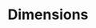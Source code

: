 ---
bigquery: https://console.cloud.google.com/bigquery?p=covid-19-dimensions-ai&page=table&d=data&t=publications
contributors: Digital Science, https://www.digital-science.com/
cost: Free for personal, non-commercial use.
description: Dimensions contains more than 100 million publications, ranging from
  articles published in scholarly journals, books and book chapters, to preprints
  and conference proceedings. All publications are contextualized with linked data
  sets, funding, publications, patents, clinical trials, and policy documents. You
  can also view associated categories, funders, institutions, and researcher profiles.
documentation: https://docs.dimensions.ai/bigquery/index.html
last_edit: 04/07/2022, 22:59:58
location: https://www.dimensions.ai/products/free/
maintained_by: Digital Science, https://www.digital-science.com/
schema_fields:
- category_sdg
- funding_jpy
- funding_gbp
- reference_ids
- application_number
- current_assignee_countries
- date_online
- funder_org_cities
- publication_ids
- ipcr
- organisation_details
- acknowledgements
- labels
- title
- phase
- parent_id
- clinical_trial_ids
- isbn
- wikipedia_url
- funding_aud
- cpc
- date_modified
- pmcid
- license
- current_assignee
- expiration_date
- conditions
- category_hra
- funding_amount
- date_inserted
- category_hrcs_hc
- legal_events
- altmetrics
- funding_usd
- priority_year
- repository_id
- pmid
- funder_countries
- start_year
- funder_org
- registry
- categories
- original_assignee
- authors
- original_abstract
- funding_chf
- research_orgs
- foa_number
- book_series_title
- doi
- current_assignee_orgs
- filing_status
- journal
- assignee_orgs
- funder_org_acronyms
- funding_currency
- volume
- supporting_grant_ids
- year
- research_org_cities
- repository_name
- family_id
- links
- original_assignee_countries
- issue
- name
- conference
- grant_number
- metrics
- external_ids
- language
- legal_status
- granted_year
- expiration_year
- open_access_categories
- research_org_state_names
- kind
- eisbn
- jurisdiction
- source_id
- publication_date
- filing_date
- proceedings_title
- filing_year
- funder_orgs
- funding_nzd
- associated_grant_ids
- book_title
- publisher
- gender
- date_imported_gbq
- category_icrp_ct
- mesh_headings
- editors
- category_for
- description
- funder_org_countries
- original_assignee_orgs
- inventor_names
- patent_ids
- researcher_ids
- concepts
- funding_cny
- research_org_countries
- priority_date
- category_hrcs_rac
- relationships
- granted_date
- resulting_publication_doi
- category_icrp_cso
- funding_details
- created_date
- id
- end_year
- embargo_date
- family_members_ids
- citations
- associated_publication_arxiv_id
- category_bra
- interventions
- acronyms
- funder_org_state_codes
- pages
- citation_string
- mesh_terms
- research_org_state_codes
- associated_publication_pmid
- research_org_country_names
- linkout
- family_count
- end_date
- associated_publication_doi
- repository_url
- type
- research_org_city_names
- funding_eur
- assignee_countries
- email_address
- citations_count
- types
- established
- address
- open_access_categories_v2
- date_normal
- funding_cad
- date_print
- start_date
- associated_publication_id
- publication_year
- active_years
- original_title
- category_uoa
- aliases
- abstract
- cited_by_ids
- acronym
- category_rcdc
- subtitles
- brief_title
- status
- resulting_publication_ids
- arxiv_id
- journal_lists
- investigators
- date
shortname: dimensions
tags:
- scholarly literature
- patents
- funding
- clinical trials
- academic profiles
terms_of_use: 'Use of both the Dimensions COVID-19 dataset and full Dimensions dataset
  are subject to the Dimensions Terms of use: https://www.dimensions.ai/policies-terms-legal '
title: Dimensions
uuid: dcff88bd-fe6b-4fdb-8159-809bf9d7bc1c
---